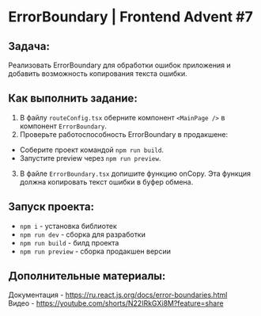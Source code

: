 # ErrorBoundary | Frontend Advent #7

## Задача:
Реализовать ErrorBoundary для обработки ошибок приложения и добавить возможность копирования текста ошибки.

## Как выполнить задание:
1. В файлу `routeConfig.tsx` оберните компонент `<MainPage />` в компонент `ErrorBoundary`.
2. Проверьте работоспособность ErrorBoundary в продакшене:
- Соберите проект командой `npm run build`.
- Запустите preview через `npm run preview`.
3. В файле `ErrorBoundary.tsx` допишите функцию onCopy. Эта функция должна копировать текст ошибки в буфер обмена.

## Запуск проекта:
* `npm i` - установка библиотек
* `npm run dev` - сборка для разработки
* `npm run build` - билд проекта
* `npm run preview` - сборка продакшен версии


## Дополнительные материалы:
Документация - https://ru.react.js.org/docs/error-boundaries.html  
Видео - https://youtube.com/shorts/N22IRkGXi8M?feature=share
